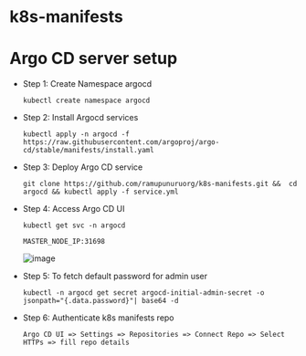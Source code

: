 # k8s-manifests

# Argo CD server setup
* Step 1: Create Namespace argocd
  ```
  kubectl create namespace argocd
  ```
* Step 2: Install Argocd services
  ```
  kubectl apply -n argocd -f https://raw.githubusercontent.com/argoproj/argo-cd/stable/manifests/install.yaml
  ```
* Step 3: Deploy Argo CD service
  ```
  git clone https://github.com/ramupunuruorg/k8s-manifests.git &&  cd argocd && kubectl apply -f service.yml
  ```
* Step 4: Access Argo CD UI
  ```
  kubectl get svc -n argocd
  ```
  ```
  MASTER_NODE_IP:31698
  ```
  ![image](https://github.com/cloudstonesorg/csp-deployments/assets/112494492/f412d5ee-262f-45e1-b140-26d99d0f2f2b)

* Step 5: To fetch default password for admin user
  ```
  kubectl -n argocd get secret argocd-initial-admin-secret -o jsonpath="{.data.password}"| base64 -d
  ```
* Step 6: Authenticate k8s manifests repo
  ```
  Argo CD UI => Settings => Repositories => Connect Repo => Select HTTPs => fill repo details
  ```
